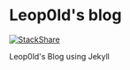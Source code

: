 # Leop0ld's blog

[![StackShare](https://img.shields.io/badge/tech-stack-0690fa.svg?style=flat)](https://stackshare.io/Leop0ld/my-stack)

Leop0ld's Blog using Jekyll
